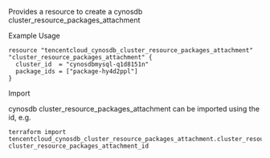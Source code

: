Provides a resource to create a cynosdb cluster_resource_packages_attachment

Example Usage

```hcl
resource "tencentcloud_cynosdb_cluster_resource_packages_attachment" "cluster_resource_packages_attachment" {
  cluster_id  = "cynosdbmysql-q1d8151n"
  package_ids = ["package-hy4d2ppl"]
}
```

Import

cynosdb cluster_resource_packages_attachment can be imported using the id, e.g.

```
terraform import tencentcloud_cynosdb_cluster_resource_packages_attachment.cluster_resource_packages_attachment cluster_resource_packages_attachment_id
```